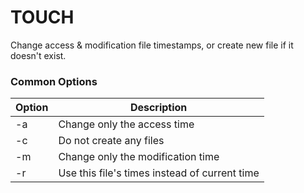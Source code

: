# TOUCH

Change access & modification file timestamps, or create new file if it doesn't exist.

### Common Options

| Option | Description |
| --- | --- |
| -a | Change only the access time |
| -c | Do not create any files |
| -m | Change only the modification time |
| -r | Use this file's times instead of current time |


